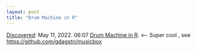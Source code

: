 ```yaml
---
layout: post
title: "Drum Machine in R"
---
```

[Discovered](http://rolandtanglao.com/2020/07/29/p1-blogthis-checkvist-list-links-to-blog/): May 11, 2022. 06:07 [Drum Machine in R](https://twitter.com/gdagstn/status/1523199692490047488/photo/1). <-- Super cool  , see https://github.com/gdagstn/musicbox
